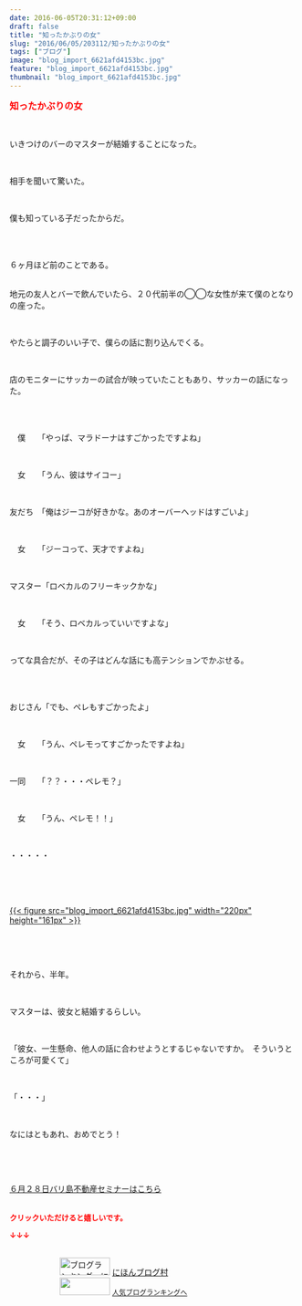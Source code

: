 ```yaml
---
date: 2016-06-05T20:31:12+09:00
draft: false
title: "知ったかぶりの女"
slug: "2016/06/05/203112/知ったかぶりの女"
tags: ["ブログ"]
image: "blog_import_6621afd4153bc.jpg"
feature: "blog_import_6621afd4153bc.jpg"
thumbnail: "blog_import_6621afd4153bc.jpg"
---
```

<p><font color="#ff0000" size="3"><strong>知ったかぶりの女</strong></font></p><br/><p>いきつけのバーのマスターが結婚することになった。</p><br/><p>相手を聞いて驚いた。</p><br/><p>僕も知っている子だったからだ。</p><br/><br/><p>６ヶ月ほど前のことである。</p><p><br/>地元の友人とバーで飲んでいたら、２０代前半の◯◯な女性が来て僕のとなりの座った。</p><br/><p>やたらと調子のいい子で、僕らの話に割り込んでくる。</p><br/><p>店のモニターにサッカーの試合が映っていたこともあり、サッカーの話になった。</p><br/><br/><p>　僕　　「やっぱ、マラドーナはすごかったですよね」</p><br/><p>　女　　「うん、彼はサイコー」</p><br/><p>友だち　「俺はジーコが好きかな。あのオーバーヘッドはすごいよ」</p><br/><p>　女　　「ジーコって、天才ですよね」</p><br/><p>マスター「ロベカルのフリーキックかな」</p><br/><p>　女　　「そう、ロベカルっていいですよな」</p><br/><p>ってな具合だが、その子はどんな話にも高テンションでかぶせる。</p><br/><br/><p>おじさん「でも、ペレもすごかったよ」</p><br/><p>　女　　「うん、ペレモってすごかったですよね」</p><br/><p>一同　　「？？・・・ペレモ？」</p><br/><p>　女　　「うん、ペレモ！！」</p><br/><p>・・・・・</p><br/><br/><p><br/><a href="blog_import_6621afd54aa14.jpg">{{< figure src="blog_import_6621afd4153bc.jpg" width="220px" height="161px" >}}</a><br/></p><br/><p><br/></p><p>それから、半年。</p><br/><p>マスターは、彼女と結婚するらしい。</p><br/><p>「彼女、一生懸命、他人の話に合わせようとするじゃないですか。　そういうところが可愛くて」</p><br/><p>「・・・」</p><br/><p>なにはともあれ、おめでとう！　</p><p><br/></p><br/><p><a href="iin.co.jp" target="_blank">６月２８日バリ島不動産セミナーはこちら</a> <br/><br/></p><p><font color="#ff0000" size="2"><strong>クリックいただけると嬉しいです。<br/></strong></font></p><p><font color="#ff0000" size="2"><strong>↓↓↓</strong></font></p><p><br/><a href="ranking.html" target="_blank"><img border="0" alt="ブログランキング・にほんブログ村へ" src="data:image/svg+xml;charset=utf-8,%3Csvg%20xmlns%3D%22http%3A%2F%2Fwww.w3.org%2F2000%2Fsvg%22%20title%3D%22Placeholder%20for%20Images%22%20role%3D%22presentation%22%20viewBox%3D%220%200%2088%2031%22%20%2F%3E" width="88" height="31" data-src="https://img-proxy.blog-video.jp/images?url=http%3A%2F%2Fwww.blogmura.com%2Fimg%2Fwww88_31.gif" style="aspect-ratio: auto 88 / 31;"/><noscript><img border="0" alt="ブログランキング・にほんブログ村へ" src="https://img-proxy.blog-video.jp/images?url=http%3A%2F%2Fwww.blogmura.com%2Fimg%2Fwww88_31.gif" width="88" height="31"></noscript></a> <a href="ranking.html" target="_blank">にほんブログ村</a> <br/><a title="人気ブログランキングへ" href="link.php?1804582"><img border="0" src="data:image/svg+xml;charset=utf-8,%3Csvg%20xmlns%3D%22http%3A%2F%2Fwww.w3.org%2F2000%2Fsvg%22%20title%3D%22Placeholder%20for%20Images%22%20role%3D%22presentation%22%20viewBox%3D%220%200%2088%2031%22%20%2F%3E" width="88" height="31" data-src="https://blog.with2.net/img/banner/banner_22.gif" style="aspect-ratio: auto 88 / 31;"/><noscript><img border="0" src="https://blog.with2.net/img/banner/banner_22.gif" width="88" height="31"></noscript></a> <a style="FONT-SIZE: 12px" href="link.php?1804582">人気ブログランキングへ</a> </p>

